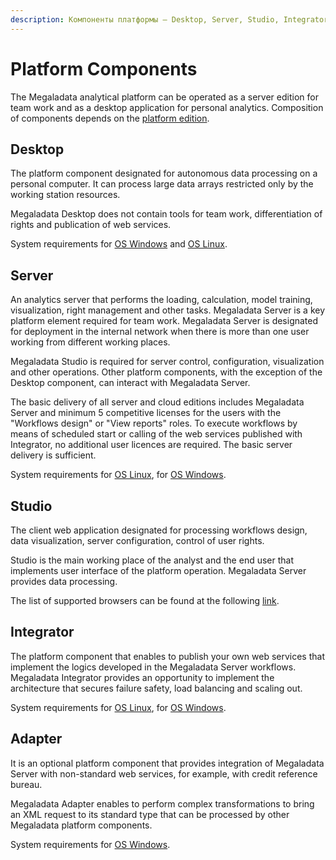 ```yaml
---
description: Компоненты платформы — Desktop, Server, Studio, Integrator, Adapter.
---
```


# Platform Components

The Megaladata analytical platform can be operated as a server edition for team work and as a desktop application for personal analytics. Composition of components depends on the [platform edition](compare-editions.md).

## Desktop

The platform component designated for autonomous data processing on a personal computer. It can process large data arrays restricted only by the working station resources.

Megaladata Desktop does not contain tools for team work, differentiation of rights and publication of web services.

System requirements for [OS Windows](https://help.loginom.ru/adminguide/desktop/) and [OS Linux](https://help.loginom.ru/adminguide/desktop/linux/).

## Server

An analytics server that performs the loading, calculation, model training, visualization, right management and other tasks. Megaladata Server is a key platform element required for team work. Megaladata Server is designated for deployment in the internal network when there is more than one user working from different working places.

Megaladata Studio is required for server control, configuration, visualization and other operations. Other platform components, with the exception of the Desktop component, can interact with Megaladata Server.

The basic delivery of all server and cloud editions includes Megaladata Server and minimum 5 competitive licenses for the users with the "Workflows design" or "View reports" roles. To execute workflows by means of scheduled start or calling of the web services published with Integrator, no additional user licences are required. The basic server delivery is sufficient.

System requirements for [OS Linux](https://help.loginom.ru/adminguide/linux/server/), for [OS Windows](https://help.loginom.ru/adminguide/windows/server/).

## Studio

The client web application designated for processing workflows design, data visualization, server configuration, control of user rights.

Studio is the main working place of the analyst and the end user that implements user interface of the platform operation. Megaladata Server provides data processing.

The list of supported browsers can be found at the following [link](https://help.loginom.ru/adminguide/studio/).

## Integrator

The platform component that enables to publish your own web services that implement the logics developed in the Megaladata Server workflows. Megaladata Integrator provides an opportunity to implement the architecture that secures failure safety, load balancing and scaling out.

System requirements for [OS Linux](https://help.loginom.ru/adminguide/linux/integrator/), for [OS Windows](https://help.loginom.ru/adminguide/windows/integrator/).

## Adapter

It is an optional platform component that provides integration of Megaladata Server with non-standard web services, for example, with credit reference bureau.

Megaladata Adapter enables to perform complex transformations to bring an XML request to its standard type that can be processed by other Megaladata platform components.

System requirements for [OS Windows](https://help.loginom.ru/adminguide/adapter/).
